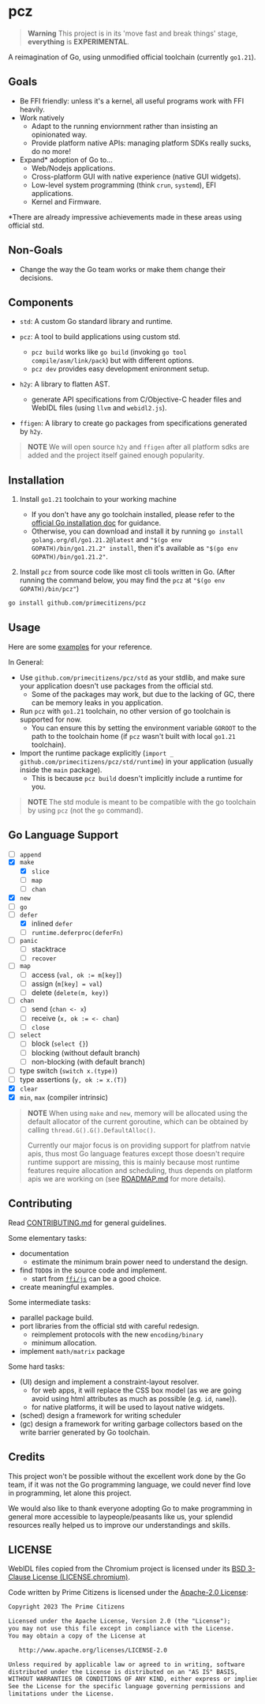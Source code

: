 # pcz

> **Warning**
> This project is in its 'move fast and break things' stage, **everything** is **EXPERIMENTAL**.

A reimagination of Go, using unmodified official toolchain (currently `go1.21`).

## Goals

- Be FFI friendly: unless it's a kernel, all useful programs work with FFI heavily.
- Work natively
  - Adapt to the running enviornment rather than insisting an opinionated way.
  - Provide platform native APIs: managing platform SDKs really sucks, do no more!
- Expand* adoption of Go to...
  - Web/Nodejs applications.
  - Cross-platform GUI with native experience (native GUI widgets).
  - Low-level system programming (think `crun`, `systemd`), EFI applications.
  - Kernel and Firmware.

*There are already impressive achievements made in these areas using official std.

## Non-Goals

- Change the way the Go team works or make them change their decisions.

## Components

- `std`: A custom Go standard library and runtime.

- `pcz`: A tool to build applications using custom std.
  - `pcz build` works like `go build` (invoking `go tool compile/asm/link/pack`) but with different options.
  - `pcz dev` provides easy development enironment setup.

- `h2y`: A library to flatten AST.
  - generate API specifications from C/Objective-C header files and WebIDL files (using `llvm` and `webidl2.js`).

- `ffigen`: A library to create go packages from specifications generated by `h2y`.

> **NOTE**
> We will open source `h2y` and `ffigen` after all platform sdks are added and the project itself gained enough popularity.

## Installation

1. Install `go1.21` toolchain to your working machine
   - If you don't have any go toolchain installed, please refer to the [official Go installation doc](https://go.dev/doc/install) for guidance.
   - Otherwise, you can download and install it by running `go install golang.org/dl/go1.21.2@latest` and `"$(go env GOPATH)/bin/go1.21.2" install`, then it's available as `"$(go env GOPATH)/bin/go1.21.2"`.

2. Install `pcz` from source code like most cli tools written in Go. (After running the command below, you may find the `pcz` at `"$(go env GOPATH)/bin/pcz"`)

  ```bash
  go install github.com/primecitizens/pcz
  ```

## Usage

Here are some [examples](./examples/) for your reference.

In General:

- Use `github.com/primecitizens/pcz/std` as your stdlib, and make sure your application doesn't use packages from the official std.
  - Some of the packages may work, but due to the lacking of GC, there can be memory leaks in you application.
- Run `pcz` with `go1.21` toolchain, no other version of go toolchain is supported for now.
  - You can ensure this by setting the environment variable `GOROOT` to the path to the toolchain home (if `pcz` wasn't built with local `go1.21` toolchain).
- Import the runtime package explicitly (`import _ github.com/primecitizens/pcz/std/runtime`) in your application (usually inside the `main` package).
  - This is because `pcz build` doesn't implicitly include a runtime for you.

> **NOTE**
> The std module is meant to be compatible with the go toolchain by using `pcz` (not the `go` command).

## Go Language Support

- [ ] `append`
- [x] `make`
  - [x] `slice`
  - [ ] `map`
  - [ ] `chan`
- [x] `new`
- [ ] `go`
- [ ] `defer`
  - [x] inlined `defer`
  - [ ] `runtime.deferproc(deferFn)`
- [ ] `panic`
  - [ ] stacktrace
  - [ ] `recover`
- [ ] `map`
  - [ ] access (`val, ok := m[key]`)
  - [ ] assign (`m[key] = val`)
  - [ ] delete (`delete(m, key)`)
- [ ] `chan`
  - [ ] send (`chan <- x`)
  - [ ] receive (`x, ok := <- chan`)
  - [ ] `close`
- [ ] `select`
  - [ ] block (`select {}`)
  - [ ] blocking (without default branch)
  - [ ] non-blocking (with default branch)
- [ ] type switch (`switch x.(type)`)
- [ ] type assertions (`y, ok := x.(T)`)
- [x] `clear`
- [x] `min`, `max` (compiler intrinsic)

> **NOTE**
> When using `make` and `new`, memory will be allocated using the default allocator of the current goroutine, which can be obtained by calling `thread.G().G().DefaultAlloc()`.
>
> Currently our major focus is on providing support for platfrom natvie apis, thus most Go language features except those doesn't require runtime support are missing, this is mainly because most runtime features require allocation and scheduling, thus depends on platform apis we are working on (see [ROADMAP.md](https://github.com/primecitizens/pcz/blob/master/ROADMAP.md) for more details).

## Contributing

Read [CONTRIBUTING.md](./CONTRIBUTING.md) for general guidelines.

Some elementary tasks:

- documentation
  - estimate the minimum brain power need to understand the design.
- find `TODO`s in the source code and implement.
  - start from [`ffi/js`](./std/ffi/js/) can be a good choice.
- create meaningful examples.

Some intermediate tasks:

- parallel package build.
- port libraries from the official std with careful redesign.
  - reimplement protocols with the new `encoding/binary`
  - minimum allocation.
- implement `math/matrix` package

Some hard tasks:

- (UI) design and implement a constraint-layout resolver.
  - for web apps, it will replace the CSS box model (as we are going avoid using html attributes as much as possible (e.g. `id`, `name`)).
  - for native platforms, it will be used to layout native widgets.
- (sched) design a framework for writing scheduler
- (gc) design a framework for writing garbage collectors based on the write barrier generated by Go toolchain.

## Credits

This project won't be possible without the excellent work done by the Go team, if it was not the Go programming language, we could never find love in programming, let alone this project.

We would also like to thank everyone adopting Go to make programming in general more accessible to laypeople/peasants like us, your splendid resources really helped us to improve our understandings and skills.

## LICENSE

WebIDL files copied from the Chromium project is licensed under its [BSD 3-Clause License (LICENSE.chromium)](./LICENSE.chromium).

Code written by Prime Citizens is licensed under the [Apache-2.0 License](./LICENSE):

```txt
Copyright 2023 The Prime Citizens

Licensed under the Apache License, Version 2.0 (the "License");
you may not use this file except in compliance with the License.
You may obtain a copy of the License at

   http://www.apache.org/licenses/LICENSE-2.0

Unless required by applicable law or agreed to in writing, software
distributed under the License is distributed on an "AS IS" BASIS,
WITHOUT WARRANTIES OR CONDITIONS OF ANY KIND, either express or implied.
See the License for the specific language governing permissions and
limitations under the License.
```
